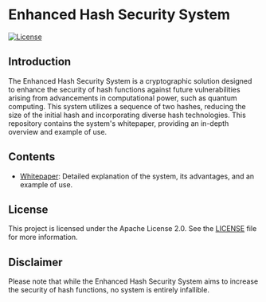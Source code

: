 # Enhanced Hash Security System

[![License](https://img.shields.io/badge/License-Apache%202.0-blue.svg)](https://opensource.org/licenses/Apache-2.0)

## Introduction
The Enhanced Hash Security System is a cryptographic solution designed to enhance the security of hash functions against future vulnerabilities arising from advancements in computational power, such as quantum computing. This system utilizes a sequence of two hashes, reducing the size of the initial hash and incorporating diverse hash technologies. This repository contains the system's whitepaper, providing an in-depth overview and example of use.

## Contents
- [Whitepaper](whitepaper.md): Detailed explanation of the system, its advantages, and an example of use.

## License
This project is licensed under the Apache License 2.0. See the [LICENSE](LICENSE) file for more information.

## Disclaimer
Please note that while the Enhanced Hash Security System aims to increase the security of hash functions, no system is entirely infallible.
